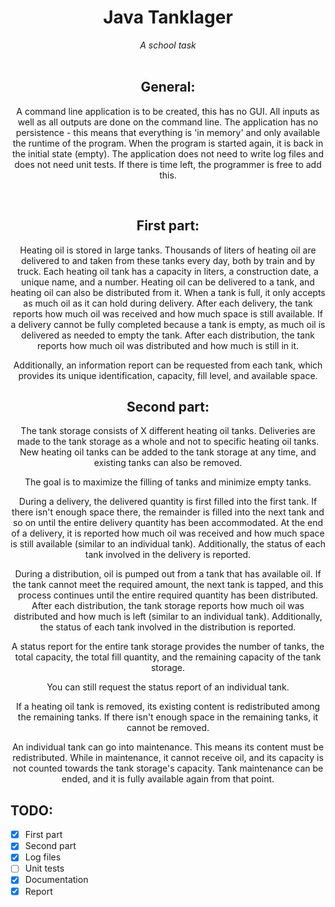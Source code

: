 <div align="center">
    <h1>Java Tanklager</h1>
    <i>A school task</i>
</div>

<br>

<div align="center">
    <h2>General:</h2>

   A command line application is to be created, this has no GUI. All inputs as well as all outputs are done on the command line. The application has no 
   persistence - this means that everything is 'in memory' and only available the runtime of the program. When the program is started again, it is back in the 
   initial state (empty). The application does not need to write log files and does not need unit tests. If there is time left, the programmer is free to add this.
</div>

<br>

<div align="center">
    <h2>First part:</h2>


   Heating oil is stored in large tanks. Thousands of liters of heating oil are delivered to and taken from these tanks every day, both by train and by truck. 
   Each heating oil tank has a capacity in liters, a construction date, a unique name, and a number. Heating oil can be delivered to a tank, and heating oil can 
   also be distributed from it. When a tank is full, it only accepts as much oil as it can hold during delivery. After each delivery, the tank reports how much 
   oil was received and how much space is still available. If a delivery cannot be fully completed because a tank is empty, as much oil is delivered as needed to 
   empty the tank. After each distribution, the tank reports how much oil was distributed and how much is still in it.

   Additionally, an information report can be requested from each tank, which provides its unique identification, capacity, fill level, and available space.
</div>




<div align="center">
    <h2>Second part:</h2>

   The tank storage consists of X different heating oil tanks. Deliveries are made to the tank storage as a whole and not to specific heating oil tanks. New 
   heating oil tanks can be added to the tank storage at any time, and existing tanks can also be removed.
    
   The goal is to maximize the filling of tanks and minimize empty tanks.

   During a delivery, the delivered quantity is first filled into the first tank. If there isn't enough space there, the remainder is filled into the next tank 
   and so on until the entire delivery quantity has been accommodated. At the end of a delivery, it is reported how much oil was received and how much space is 
   still available (similar to an individual tank). Additionally, the status of each tank involved in the delivery is reported.

   During a distribution, oil is pumped out from a tank that has available oil. If the tank cannot meet the required amount, the next tank is tapped, and this 
   process continues until the entire required quantity has been distributed. After each distribution, the tank storage reports how much oil was distributed and 
   how much is left (similar to an individual tank). Additionally, the status of each tank involved in the distribution is reported.

   A status report for the entire tank storage provides the number of tanks, the total capacity, the total fill quantity, and the remaining capacity of the tank 
   storage.

   You can still request the status report of an individual tank.

   If a heating oil tank is removed, its existing content is redistributed among the remaining tanks. If there isn't enough space in the remaining tanks, it 
   cannot be removed.

   An individual tank can go into maintenance. This means its content must be redistributed. While in maintenance, it cannot receive oil, and its capacity is not 
   counted towards the tank storage's capacity. Tank maintenance can be ended, and it is fully available again from that point.
</div>

## TODO:
- [x] First part
- [x] Second part
- [x] Log files
- [ ] Unit tests
- [x] Documentation
- [x] Report